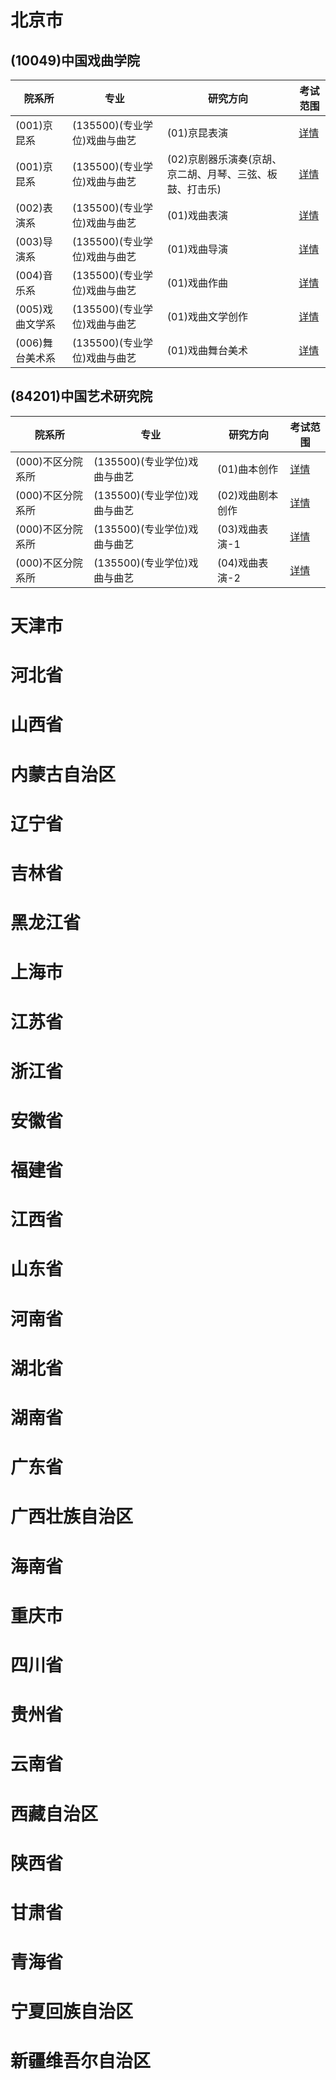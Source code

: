 # 北京市
## (10049)中国戏曲学院
| 院系所   |  专业  |  研究方向  |   考试范围 |  
| - | - | - |  - |   
 | (001)京昆系 | (135500)(专业学位)戏曲与曲艺 | (01)京昆表演| [详情](https://yz.chsi.com.cn/zsml/kskm.jsp?id=1004921001135500012) |
 | (001)京昆系 | (135500)(专业学位)戏曲与曲艺 | (02)京剧器乐演奏(京胡、京二胡、月琴、三弦、板鼓、打击乐)| [详情](https://yz.chsi.com.cn/zsml/kskm.jsp?id=1004921001135500022) |
 | (002)表演系 | (135500)(专业学位)戏曲与曲艺 | (01)戏曲表演| [详情](https://yz.chsi.com.cn/zsml/kskm.jsp?id=1004921002135500012) |
 | (003)导演系 | (135500)(专业学位)戏曲与曲艺 | (01)戏曲导演| [详情](https://yz.chsi.com.cn/zsml/kskm.jsp?id=1004921003135500012) |
 | (004)音乐系 | (135500)(专业学位)戏曲与曲艺 | (01)戏曲作曲| [详情](https://yz.chsi.com.cn/zsml/kskm.jsp?id=1004921004135500012) |
 | (005)戏曲文学系 | (135500)(专业学位)戏曲与曲艺 | (01)戏曲文学创作| [详情](https://yz.chsi.com.cn/zsml/kskm.jsp?id=1004921005135500012) |
 | (006)舞台美术系 | (135500)(专业学位)戏曲与曲艺 | (01)戏曲舞台美术| [详情](https://yz.chsi.com.cn/zsml/kskm.jsp?id=1004921006135500012) |
## (84201)中国艺术研究院
| 院系所   |  专业  |  研究方向  |   考试范围 |  
| - | - | - |  - |   
 | (000)不区分院系所 | (135500)(专业学位)戏曲与曲艺 | (01)曲本创作| [详情](https://yz.chsi.com.cn/zsml/kskm.jsp?id=8420121000135500012) |
 | (000)不区分院系所 | (135500)(专业学位)戏曲与曲艺 | (02)戏曲剧本创作| [详情](https://yz.chsi.com.cn/zsml/kskm.jsp?id=8420121000135500022) |
 | (000)不区分院系所 | (135500)(专业学位)戏曲与曲艺 | (03)戏曲表演-1| [详情](https://yz.chsi.com.cn/zsml/kskm.jsp?id=8420121000135500032) |
 | (000)不区分院系所 | (135500)(专业学位)戏曲与曲艺 | (04)戏曲表演-2| [详情](https://yz.chsi.com.cn/zsml/kskm.jsp?id=8420121000135500042) |
# 天津市
# 河北省
# 山西省
# 内蒙古自治区
# 辽宁省
# 吉林省
# 黑龙江省
# 上海市
# 江苏省
# 浙江省
# 安徽省
# 福建省
# 江西省
# 山东省
# 河南省
# 湖北省
# 湖南省
# 广东省
# 广西壮族自治区
# 海南省
# 重庆市
# 四川省
# 贵州省
# 云南省
# 西藏自治区
# 陕西省
# 甘肃省
# 青海省
# 宁夏回族自治区
# 新疆维吾尔自治区
